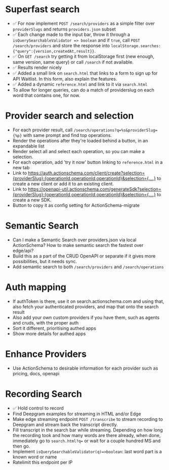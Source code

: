 <!--

Search is the vital first step that comes before endpoint authentication and execution. It should be done super well.

1. User types in a request or records it, or gets sent a request from a phonecall or so.
2. '/search/providers' responds with selection of providers.
3. For each provider, a follow up `/search/operations`
4. User creates selection creates an oauth2-app, framework-sdk, or tests individual operations.

-->

# Superfast search

- ✅ For now implement `POST /search/providers` as a simple filter over `providerSlugs` and returns `providers.json` subset
- ✅ Each change made to the input bar, throw it through a `isQuerySearchableValidator => boolean` and if `true`, call `POST /search/providers` and store the response into `localStorage.searches:{"query":{version,createdAt,result}}`.
- ✅ On `GET /search` try getting it from localStorage first (new enough, same version, same query) or call `/search` if not available.
- ✅ Results render nicely
- ✅ Added a small link on `search.html` that links to a form to sign up for API Waitlist. In this form, also explain the features.
- ✅ Added a dynamic `reference.html` and link to it via `search.html`
- To allow for longer queries, can do a match of providerslug on each word that contains one, for now.

# Provider search and selection

- For each provider result, call `/search/operations?q=%s&providerSlug={%p}` with same prompt and find top operations.
- Render the operations after they're loaded behind a button, in an expandable list
- Render select all and select each operation, so you can make a selection.
- For each operation, add 'try it now' button linking to `reference.html` in a new tab
- Link to https://auth.actionschema.com/client/create?selection={providerSlug}:{operationId,operationId,operationId}&selection={....} to create a new client or add it to an existing client.
- Link to https://openapi-util.actionschema.com/generateSdk?selection={providerSlug}:{operationId,operationId,operationId}&selection={....} to create a new SDK.
- Button to copy it as config setting for ActionSchema-migrate

# Semantic Search

- Can I make a Semantic Search over providers.json via local ActionSchema? How to make semantic search the fastest over edge/api?
- Build this as a part of the CRUD OpenAPI or separate if it gives more possibilities, but it needs sync.
- Add semantic search to both `/search/providers` and `/search/operations`

# Auth mapping

- If authToken is there, use it on search.actionschema.com and using that, also fetch your authenticated providers, and map that onto the search result
- Also add your own custom providers if you have them, such as agents and cruds, with the proper auth
- Sort it different, prioritising authed apps
- Show more details for authed apps

# Enhance Providers

- Use ActionSchema to desirable information for each provider such as pricing, docs, openapi

# Recording Search

- ✅ Hold control to record
- Find Deepgram examples for streaming in HTML and/or Edge
- Make edge streaming endpoint `POST /transcribe` to stream recording to Deepgram and stream back the transcript directly.
- Fill transcript in the search bar while streaming. Depending on how long the recording took and how many words are there already, when done, immediately go to `search.html?q=` or wait for a couple hundred MS and then go.
- Implement `isQuerySearchableValidator(q)=>boolean`: last word part is a known word or name
- Ratelimit this endpoint per IP
